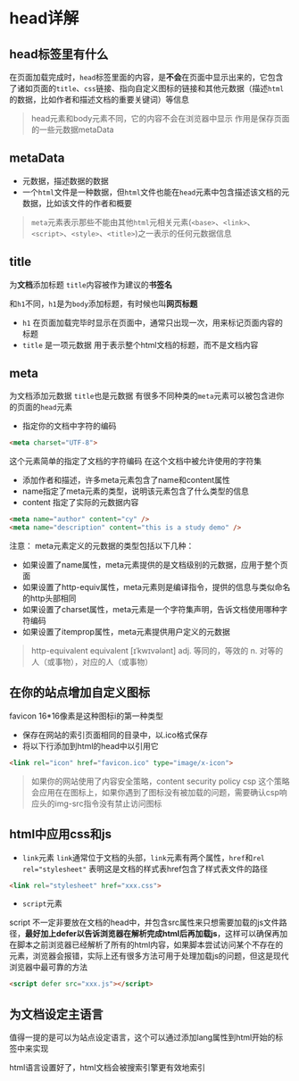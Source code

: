 # head详解

## head标签里有什么
在页面加载完成时，`head`标签里面的内容，是**不会**在页面中显示出来的，它包含了诸如页面的`title`、`css`链接、指向自定义图标的链接和其他元数据（描述`html`的数据，比如作者和描述文档的重要关键词）等信息

>head元素和body元素不同，它的内容不会在浏览器中显示
作用是保存页面的一些元数据metaData

## metaData
- 元数据，描述数据的数据
- 一个`html`文件是一种数据，但`html`文件也能在`head`元素中包含描述该文档的元数据，比如该文件的作者和概要
>`meta`元素表示那些不能由其他`html`元相关元素(`<base>`、`<link>`、`<script>`、`<style>`、`<title>`)之一表示的任何元数据信息


## title
为**文档**添加标题
`title`内容被作为建议的**书签名**

和`h1`不同，`h1`是为`body`添加标题，有时候也叫**网页标题**

- `h1` 在页面加载完毕时显示在页面中，通常只出现一次，用来标记页面内容的标题
- `title` 是一项元数据 用于表示整个html文档的标题，而不是文档内容


## meta 
为文档添加元数据
`title`也是元数据
有很多不同种类的`meta`元素可以被包含进你的页面的`head`元素

- 指定你的文档中字符的编码

```html
<meta charset="UTF-8">
```

这个元素简单的指定了文档的字符编码
在这个文档中被允许使用的字符集


- 添加作者和描述，许多meta元素包含了name和content属性
- name指定了meta元素的类型，说明该元素包含了什么类型的信息
- content 指定了实际的元数据内容


```html
<meta name="author" content="cy" />
<meta name="description" content="this is a study demo" />
```

注意：
meta元素定义的元数据的类型包括以下几种：
- 如果设置了name属性，meta元素提供的是文档级别的元数据，应用于整个页面
- 如果设置了http-equiv属性，meta元素则是编译指令，提供的信息与类似命名的http头部相同
- 如果设置了charset属性，meta元素是一个字符集声明，告诉文档使用哪种字符编码
- 如果设置了itemprop属性，meta元素提供用户定义的元数据


>http-equivalent
equivalent [ɪˈkwɪvələnt] 
adj. 等同的，等效的
n. 对等的人（或事物），对应的人（或事物）
## 在你的站点增加自定义图标

favicon
16*16像素是这种图标i的第一种类型


- 保存在网站的索引页面相同的目录中，以.ico格式保存
- 将以下行添加到html的head中以引用它
```html
<link rel="icon" href="favicon.ico" type="image/x-icon">
```


>如果你的网站使用了内容安全策略，content security policy csp 这个策略会应用在在图标上，如果你遇到了图标没有被加载的问题，需要确认csp响应头的img-src指令没有禁止访问图标


## html中应用css和js
- `link`元素
`link`通常位于文档的头部，`link`元素有两个属性，`href`和`rel`
`rel="stylesheet"` 表明这是文档的样式表href包含了样式表文件的路径

```html
<link rel="stylesheet" href="xxx.css">
```

- `script`元素

script 不一定非要放在文档的head中，并包含src属性来只想需要加载的js文件路径，**最好加上defer以告诉浏览器在解析完成html后再加载js**，这样可以确保再加在脚本之前浏览器已经解析了所有的html内容，如果脚本尝试访问某个不存在的元素，浏览器会报错，实际上还有很多方法可用于处理加载js的问题，但这是现代浏览器中最可靠的方法
```html
<script defer src="xxx.js"></script>
```


## 为文档设定主语言
值得一提的是可以为站点设定语言，这个可以通过添加lang属性到html开始的标签中来实现

html语言设置好了，html文档会被搜索引擎更有效地索引
